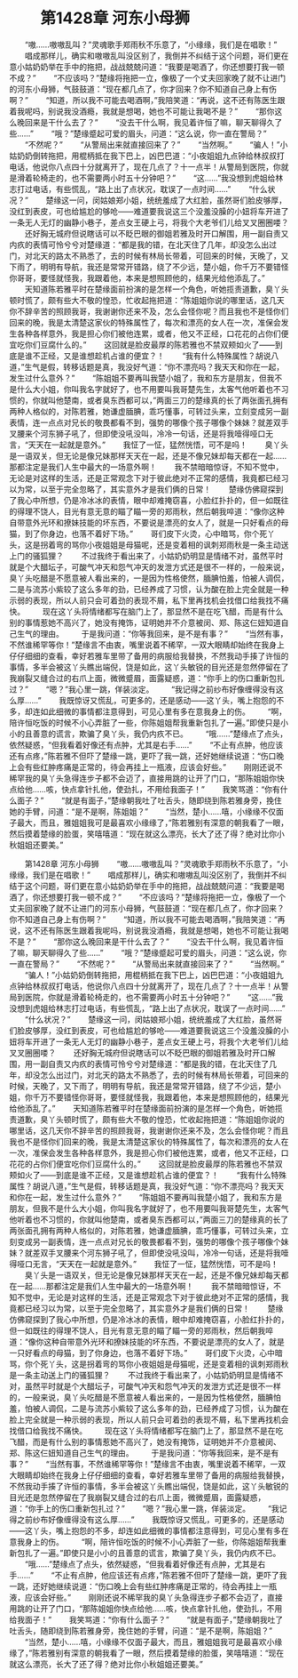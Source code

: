 # 　　第1428章 河东小母狮
　　“嗷……嗷嗷乱叫？”灵魂歌手郑雨秋不乐意了，“小缘缘，我们是在唱歌！”
　　唱成那样儿，确实和嗷嗷乱叫没区别了，我倒并不纠结于这个问题，哥们更在意小姑奶奶举在手中的拖把，战战兢兢问道：“我要是喝酒了，你还想要打我一顿不成？”
　　“不应该吗？”楚缘将拖把一立，像极了一个丈夫回家晚了就不让进门的河东小母狮，气鼓鼓道：“现在都几点了，你才回来？你不知道自己身上有伤啊？”
　　“知道，所以我不可能去喝酒啊，”我陪笑道：“再说，这不还有陈医生跟着我呢吗，别说我没酒瘾，我就是想喝，她也不可能让我喝不是？”
　　“那你这么晚回来是干什么去了？”
　　“没去干什么啊，我见着许恒了嘛，聊天聊得久了些……”
　　“哦？”楚缘蹙起可爱的眉头，问道：“这么说，你一直在警局？”
　　“不然呢？”
　　“从警局出来就直接回来了？”
　　“当然啊。”
　　“骗人！”小姑奶奶倒转拖把，用棍柄抵在我下巴上，凶巴巴道：“小夜姐姐九点钟给林叔叔打电话，他说你八点四十分就离开了，现在几点了？十一点半！从警局到医院，你就是滑着轮椅走的，也不需要两小时五十分钟吧？”
　　“这……”我没想到虎姐给林志打过电话，有些慌乱，“路上出了点状况，耽误了一点时间……”
　　“什么状况？”
　　楚缘这一问，闵姑娘郑小姐，统统羞成了大红脸，虽然哥们脸皮够厚，没红到表皮，可也给尴尬的够呛——难道要我说这三个没羞没臊的小妞将车开进了一条无人无灯的幽静小巷子，差点女王硬上弓，将我个大老爷们儿给叉叉圈圈喽？
　　还好胸无城府但说瞎话可以不眨巴眼的御姐若雅及时开口解围，用一副自责又内疚的表情可怜兮兮对楚缘道：“都是我的错，在北天住了几年，却没怎么出过门，对北天的路太不熟悉了，去的时候有林局长带着，可回来的时候，天晚了，又下雨了，明明有导航，我还是常常开错路，绕了不少远，楚小姐，你千万不要错怪你哥哥，要怪就怪我，我跟着他，本来是想照顾他的，结果光给他添乱了。”
　　天知道陈若雅平时在楚缘面前扮演的是怎样一个角色，听她揽责道歉，臭丫头顿时慌了，颇有些大不敬的惶恐，忙收起拖把道：“陈姐姐你说的哪里话，这几天你不辞辛苦的照顾我哥，我谢谢你还来不及，怎么会怪你呢？而且我也不是怪你们回来的晚，我是太清楚这家伙的特殊属性了，每次和漂亮的女人在一次，准保会发生各种各样意外，我是担心你们被他连累，或者，他又不正经，口花花的占你们便宜吃你们豆腐什么的。”
　　这回就是脸皮最厚的陈若雅也不禁双颊如火了——到底是谁不正经，又是谁想趁机占谁的便宜？！
　　“我有什么特殊属性？胡说八道，”生气是假，转移话题是真，我没好气道：“你不漂亮吗？我天天和你在一起，发生过什么意外？”
　　“陈姐姐不要再叫我楚小姐了，我和东方是朋友，但我不是什么大小姐，你叫我名字就好了，也不用要叫我哥楚先生，太客气他听着也不习惯的，你就叫他楚南，或者臭东西都可以，”两面三刀的楚缘真的长了两张面孔拥有两种人格似的，对陈若雅，她谦虚腼腆，乖巧懂事，可转过头来，立刻变成另一副表情，连一点点对兄长的敬畏都看不到，强势的哪像个孩子哪像个妹妹？就差双手叉腰来个河东狮子吼了，但即使没吼没叫，冷冷一句话，还是将我噎得哑口无言，“天天在一起就是意外。”
　　我怔了一怔，猛然恍悟，可不是吗！
　　臭丫头是一语双关，但无论是像兄妹那样天天在一起，还是不像兄妹却每天都在一起……那都注定是我们人生中最大的一场意外啊！
　　我不禁暗暗惊讶，不知不觉中，无论是对这样的生活，还是正常观念下对于彼此绝对不正常的感情，我竟都已经习以为常，以至于完全忽略了，其实意外才是我们俩的日常！
　　楚缘仿佛窥探到了我心中所想，仍是冷冰冰的表情，眼中却难掩窃喜，小脸红扑扑的，但一如既往的得理不饶人，目光有意无意的瞄了瞄一旁的郑雨秋，然后朝我啐道：“像你这种自带意外光环和撩妹技能的坏东西，不要说是漂亮的女人了，就是一只好看点的母猫，到了你身边，也落不着好下场。”
　　哥们皮下火烫，心中暗骂，你个死丫头，这是拐着弯的骂你小夜姐姐是母猫呢，还是变着相的讽刺郑雨秋是一条主动送上门的骚狐狸？
　　不过我终于看出来了，小姑奶奶明显是情绪不对，虽然平时就是个大醋坛子，可酸气冲天和怨气冲天的发泄方式还是很不一样的，一般来说，臭丫头吃醋是不愿意被人看出来的，一是因为性格使然，腼腆怕羞，怕被人调侃，二是与流苏小紫较了这么多年的劲，已经养成了习惯，认为酸在脸上完全就是一种示弱的表现，所以人前只会可着劲的表现不屑，私下里再找机会找借口给我找不痛快。
　　现在这丫头将情绪都写在脑门上了，那显然不是在吃飞醋，而是有什么别的事情惹她不高兴了，她没有掩饰，证明她并不介意被闵、郑、陈这仨妞知道自己生气的理由。
　　于是我问道：“你等我回来，是不是有事？”
　　“当然有事，不然谁稀罕等你！”楚缘言不由衷，嘴里说着不稀罕，一双大眼睛却始终在我身上仔仔细细的查看，幸好若雅车里带了备用的病服给我替换，不然我动手揍了许恒的事情，多半会被这丫头瞧出端倪，饶是如此，这丫头敏锐的目光还是忽然停留在了我崩裂又缝合过的右爪上面，微微蹙眉，面露疑惑，道：“你手上的伤口重新包扎过？”
　　“嗯？”我心里一跳，佯装淡定。
　　“我记得之前纱布好像缠得没有这么厚……”
　　我既惊讶又慌乱，可更多的，还是感动——这丫头，嘴上抱怨的不多，却连如此细微的事情都注意得到，可见心里有多在意我身上的伤。
　　“啊，陪许恒吃饭的时候不小心弄脏了一些，你陈姐姐帮我重新包扎了一遍。”即使只是小小的且善意的谎言，欺骗了臭丫头，我仍内疚不已。
　　“哦……”楚缘点了点头，依然疑惑，“但我看着好像还有点肿，尤其是右手……”
　　“不止有点肿，他应该还有点疼，”陈若雅不但吓了楚缘一跳，更吓了我一跳，还好她继续说道：“伤口晚上会有些红肿疼痛是正常的，待会再挂上一瓶液，应该会好些。”
　　刚刚还说不稀罕我的臭丫头急得连步子都不会迈了，直接用跳的让开了门口，“那陈姐姐你快点给他……咳，快点拿针扎他，使劲扎，不用给我面子！”
　　我笑骂道：“你有什么面子？”
　　“就是有面子，”楚缘朝我吐了吐舌头，随即绕到陈若雅身旁，挽住她的手臂，问道：“是不是啊，陈姐姐？”
　　“当然，楚小……嘻，小缘缘不仅面子最大，而且，雅姐姐我可是最喜欢小缘缘了，”陈若雅别有深意的朝我看了一眼，然后摸着楚缘的脸蛋，笑嘻嘻道：“现在就这么漂亮，长大了还了得？绝对比你小秋姐姐还要美。”

　　第1428章 河东小母狮
　　“嗷……嗷嗷乱叫？”灵魂歌手郑雨秋不乐意了，“小缘缘，我们是在唱歌！”
　　唱成那样儿，确实和嗷嗷乱叫没区别了，我倒并不纠结于这个问题，哥们更在意小姑奶奶举在手中的拖把，战战兢兢问道：“我要是喝酒了，你还想要打我一顿不成？”
　　“不应该吗？”楚缘将拖把一立，像极了一个丈夫回家晚了就不让进门的河东小母狮，气鼓鼓道：“现在都几点了，你才回来？你不知道自己身上有伤啊？”
　　“知道，所以我不可能去喝酒啊，”我陪笑道：“再说，这不还有陈医生跟着我呢吗，别说我没酒瘾，我就是想喝，她也不可能让我喝不是？”
　　“那你这么晚回来是干什么去了？”
　　“没去干什么啊，我见着许恒了嘛，聊天聊得久了些……”
　　“哦？”楚缘蹙起可爱的眉头，问道：“这么说，你一直在警局？”
　　“不然呢？”
　　“从警局出来就直接回来了？”
　　“当然啊。”
　　“骗人！”小姑奶奶倒转拖把，用棍柄抵在我下巴上，凶巴巴道：“小夜姐姐九点钟给林叔叔打电话，他说你八点四十分就离开了，现在几点了？十一点半！从警局到医院，你就是滑着轮椅走的，也不需要两小时五十分钟吧？”
　　“这……”我没想到虎姐给林志打过电话，有些慌乱，“路上出了点状况，耽误了一点时间……”
　　“什么状况？”
　　楚缘这一问，闵姑娘郑小姐，统统羞成了大红脸，虽然哥们脸皮够厚，没红到表皮，可也给尴尬的够呛——难道要我说这三个没羞没臊的小妞将车开进了一条无人无灯的幽静小巷子，差点女王硬上弓，将我个大老爷们儿给叉叉圈圈喽？
　　还好胸无城府但说瞎话可以不眨巴眼的御姐若雅及时开口解围，用一副自责又内疚的表情可怜兮兮对楚缘道：“都是我的错，在北天住了几年，却没怎么出过门，对北天的路太不熟悉了，去的时候有林局长带着，可回来的时候，天晚了，又下雨了，明明有导航，我还是常常开错路，绕了不少远，楚小姐，你千万不要错怪你哥哥，要怪就怪我，我跟着他，本来是想照顾他的，结果光给他添乱了。”
　　天知道陈若雅平时在楚缘面前扮演的是怎样一个角色，听她揽责道歉，臭丫头顿时慌了，颇有些大不敬的惶恐，忙收起拖把道：“陈姐姐你说的哪里话，这几天你不辞辛苦的照顾我哥，我谢谢你还来不及，怎么会怪你呢？而且我也不是怪你们回来的晚，我是太清楚这家伙的特殊属性了，每次和漂亮的女人在一次，准保会发生各种各样意外，我是担心你们被他连累，或者，他又不正经，口花花的占你们便宜吃你们豆腐什么的。”
　　这回就是脸皮最厚的陈若雅也不禁双颊如火了——到底是谁不正经，又是谁想趁机占谁的便宜？！
　　“我有什么特殊属性？胡说八道，”生气是假，转移话题是真，我没好气道：“你不漂亮吗？我天天和你在一起，发生过什么意外？”
　　“陈姐姐不要再叫我楚小姐了，我和东方是朋友，但我不是什么大小姐，你叫我名字就好了，也不用要叫我哥楚先生，太客气他听着也不习惯的，你就叫他楚南，或者臭东西都可以，”两面三刀的楚缘真的长了两张面孔拥有两种人格似的，对陈若雅，她谦虚腼腆，乖巧懂事，可转过头来，立刻变成另一副表情，连一点点对兄长的敬畏都看不到，强势的哪像个孩子哪像个妹妹？就差双手叉腰来个河东狮子吼了，但即使没吼没叫，冷冷一句话，还是将我噎得哑口无言，“天天在一起就是意外。”
　　我怔了一怔，猛然恍悟，可不是吗！
　　臭丫头是一语双关，但无论是像兄妹那样天天在一起，还是不像兄妹却每天都在一起……那都注定是我们人生中最大的一场意外啊！
　　我不禁暗暗惊讶，不知不觉中，无论是对这样的生活，还是正常观念下对于彼此绝对不正常的感情，我竟都已经习以为常，以至于完全忽略了，其实意外才是我们俩的日常！
　　楚缘仿佛窥探到了我心中所想，仍是冷冰冰的表情，眼中却难掩窃喜，小脸红扑扑的，但一如既往的得理不饶人，目光有意无意的瞄了瞄一旁的郑雨秋，然后朝我啐道：“像你这种自带意外光环和撩妹技能的坏东西，不要说是漂亮的女人了，就是一只好看点的母猫，到了你身边，也落不着好下场。”
　　哥们皮下火烫，心中暗骂，你个死丫头，这是拐着弯的骂你小夜姐姐是母猫呢，还是变着相的讽刺郑雨秋是一条主动送上门的骚狐狸？
　　不过我终于看出来了，小姑奶奶明显是情绪不对，虽然平时就是个大醋坛子，可酸气冲天和怨气冲天的发泄方式还是很不一样的，一般来说，臭丫头吃醋是不愿意被人看出来的，一是因为性格使然，腼腆怕羞，怕被人调侃，二是与流苏小紫较了这么多年的劲，已经养成了习惯，认为酸在脸上完全就是一种示弱的表现，所以人前只会可着劲的表现不屑，私下里再找机会找借口给我找不痛快。
　　现在这丫头将情绪都写在脑门上了，那显然不是在吃飞醋，而是有什么别的事情惹她不高兴了，她没有掩饰，证明她并不介意被闵、郑、陈这仨妞知道自己生气的理由。
　　于是我问道：“你等我回来，是不是有事？”
　　“当然有事，不然谁稀罕等你！”楚缘言不由衷，嘴里说着不稀罕，一双大眼睛却始终在我身上仔仔细细的查看，幸好若雅车里带了备用的病服给我替换，不然我动手揍了许恒的事情，多半会被这丫头瞧出端倪，饶是如此，这丫头敏锐的目光还是忽然停留在了我崩裂又缝合过的右爪上面，微微蹙眉，面露疑惑，道：“你手上的伤口重新包扎过？”
　　“嗯？”我心里一跳，佯装淡定。
　　“我记得之前纱布好像缠得没有这么厚……”
　　我既惊讶又慌乱，可更多的，还是感动——这丫头，嘴上抱怨的不多，却连如此细微的事情都注意得到，可见心里有多在意我身上的伤。
　　“啊，陪许恒吃饭的时候不小心弄脏了一些，你陈姐姐帮我重新包扎了一遍。”即使只是小小的且善意的谎言，欺骗了臭丫头，我仍内疚不已。
　　“哦……”楚缘点了点头，依然疑惑，“但我看着好像还有点肿，尤其是右手……”
　　“不止有点肿，他应该还有点疼，”陈若雅不但吓了楚缘一跳，更吓了我一跳，还好她继续说道：“伤口晚上会有些红肿疼痛是正常的，待会再挂上一瓶液，应该会好些。”
　　刚刚还说不稀罕我的臭丫头急得连步子都不会迈了，直接用跳的让开了门口，“那陈姐姐你快点给他……咳，快点拿针扎他，使劲扎，不用给我面子！”
　　我笑骂道：“你有什么面子？”
　　“就是有面子，”楚缘朝我吐了吐舌头，随即绕到陈若雅身旁，挽住她的手臂，问道：“是不是啊，陈姐姐？”
　　“当然，楚小……嘻，小缘缘不仅面子最大，而且，雅姐姐我可是最喜欢小缘缘了，”陈若雅别有深意的朝我看了一眼，然后摸着楚缘的脸蛋，笑嘻嘻道：“现在就这么漂亮，长大了还了得？绝对比你小秋姐姐还要美。”
